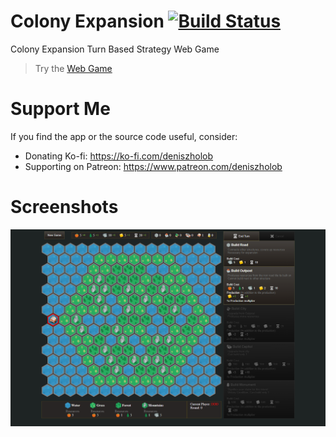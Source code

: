 # Colony Expansion [![Build Status](https://github.com/deniszholob/durak-card-game/actions/workflows/main.yml/badge.svg)](https://github.com/deniszholob/durak-card-game/actions/workflows/main.yml)

Colony Expansion Turn Based Strategy Web Game

> Try the [Web Game](https://deniszholob.github.io/colony-expansion/)<br>


# Support Me

If you find the app or the source code useful, consider:

- Donating Ko-fi: https://ko-fi.com/deniszholob
- Supporting on Patreon: https://www.patreon.com/deniszholob

# Screenshots

![Colony Expansion Game](screenshots/colony-expansion-game.png)
